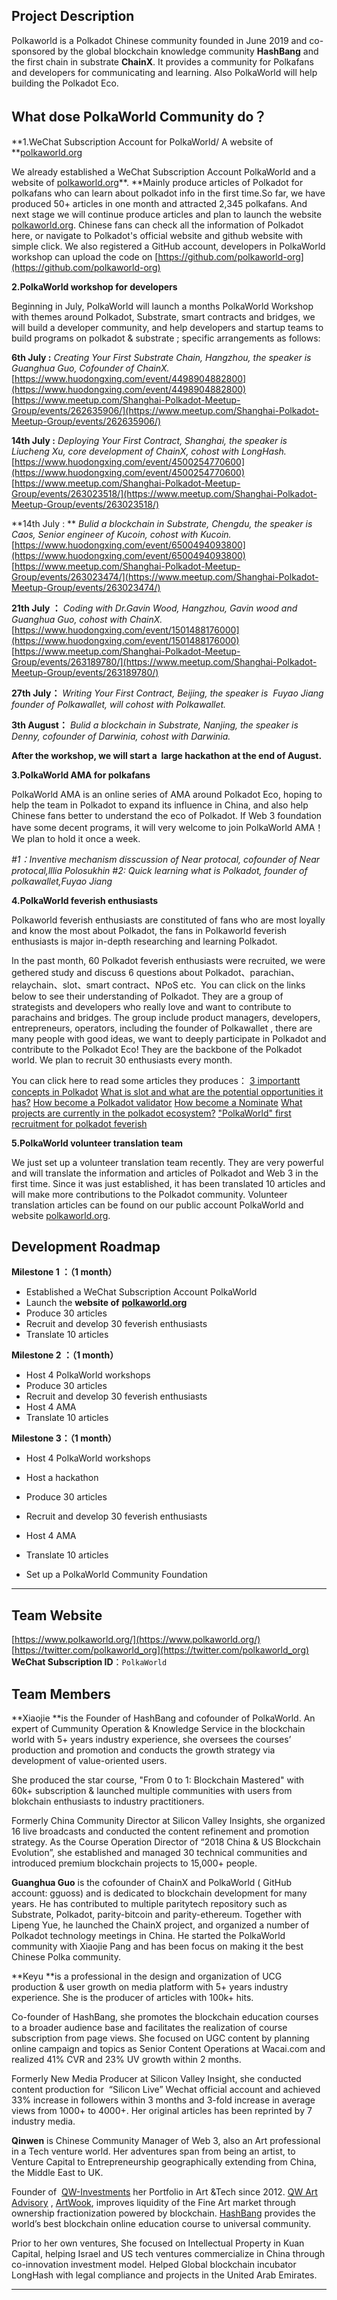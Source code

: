 ## Project Description
Polkaworld is a Polkadot Chinese community founded in June 2019 and co-sponsored by the global blockchain knowledge community **HashBang** and the first chain in substrate **ChainX**. It provides a community for Polkafans and developers for communicating and learning.  Also PolkaWorld will help building the Polkadot Eco. 
## What dose PolkaWorld Community do？
**1.WeChat Subscription Account for PolkaWorld/ A website of **[polkaworld.org](http://polkaworld.org)

We already established a WeChat Subscription Account PolkaWorld and a website of [polkaworld.org](http://polkaworld.org)**. **Mainly produce articles of Polkadot for polkafans who can learn about polkadot info in the first time.So far, we have produced 50+ articles in one month and attracted 2,345 polkafans. And next stage we will continue produce articles and plan to launch the website [polkaworld.org](http://polkaworld.org). Chinese fans can check all the information of Polkadot here, or navigate to Polkadot's official website and github website with simple click. We also registered a GitHub account, developers in PolkaWorld workshop can upload the code on [https://github.com/polkaworld-org](https://github.com/polkaworld-org)

**2.PolkaWorld workshop for developers**

Beginning in July, PolkaWorld will launch a months PolkaWorld Workshop with themes around Polkadot, Substrate, smart contracts and bridges, we will build a developer community, and help developers and startup teams to build programs on polkadot & substrate ; specific arrangements as follows:

**6th July :** *Creating Your First Substrate Chain, Hangzhou, the speaker is Guanghua Guo, Cofounder of ChainX.*
[https://www.huodongxing.com/event/4498904882800](https://www.huodongxing.com/event/4498904882800)
[https://www.meetup.com/Shanghai-Polkadot-Meetup-Group/events/262635906/](https://www.meetup.com/Shanghai-Polkadot-Meetup-Group/events/262635906/)

**14th July :** *Deploying Your First Contract, Shanghai, the speaker is Liucheng Xu, core development of ChainX, cohost with LongHash.*
[https://www.huodongxing.com/event/4500254770600](https://www.huodongxing.com/event/4500254770600)
[https://www.meetup.com/Shanghai-Polkadot-Meetup-Group/events/263023518/](https://www.meetup.com/Shanghai-Polkadot-Meetup-Group/events/263023518/)

**14th July : ** *Bulid a blockchain in Substrate, Chengdu, the speaker is Caos, Senior engineer of Kucoin, cohost with Kucoin.*
[https://www.huodongxing.com/event/6500494093800](https://www.huodongxing.com/event/6500494093800)
[https://www.meetup.com/Shanghai-Polkadot-Meetup-Group/events/263023474/](https://www.meetup.com/Shanghai-Polkadot-Meetup-Group/events/263023474/)

**21th July ：** *Coding with Dr.Gavin Wood, Hangzhou, Gavin wood and Guanghua Guo, cohost with ChainX.*
[https://www.huodongxing.com/event/1501488176000](https://www.huodongxing.com/event/1501488176000)
[https://www.meetup.com/Shanghai-Polkadot-Meetup-Group/events/263189780/](https://www.meetup.com/Shanghai-Polkadot-Meetup-Group/events/263189780/)

**27th July：** *Writing Your First Contract, Beijing, the speaker is  Fuyao Jiang founder of Polkawallet, will cohost with Polkawallet.*

**3th  August：** *Bulid a blockchain in Substrate, Nanjing, the speaker is Denny, cofounder of Darwinia, cohost with Darwinia.*

**After the workshop, we will start a  large hackathon at the end of August.**

**3.PolkaWorld AMA for polkafans**

PolkaWorld AMA is an online series of AMA around Polkadot Eco, hoping to help the team in Polkadot to expand its influence in China, and also help Chinese fans better to understand the eco of Polkadot. If Web 3 foundation have some decent programs, it will very welcome to join PolkaWorld AMA！We plan to hold it once a week.

*#1：Inventive mechanism disscussion of Near protocal, cofounder of Near protocal,lllia Polosukhin*
*#2: Quick learning what is Polkadot, founder of polkawallet,Fuyao Jiang*

**4.PolkaWorld feverish enthusiasts**

Polkaworld feverish enthusiasts are constituted of fans who are most loyally and know the most about Polkadot, the fans in Polkaworld feverish enthusiasts is major in-depth researching and learning Polkadot. 

In the past month, 60 Polkadot feverish enthusiasts were recruited, we were gethered study and discuss 6 questions about Polkadot、parachian、relaychain、slot、smart contract、NPoS etc.  You can click on the links below to see their understanding of Polkadot. They are a group of strategists and developers who really love and want to contribute to parachains and bridges. The group include product managers, developers, entrepreneurs, operators, including the founder of Polkawallet , there are many people with good ideas, we want to deeply participate in Polkadot and contribute to the Polkadot Eco! They are the backbone of the Polkadot world. We plan to recruit 30 enthusiasts every month.

You can click here to read some articles they produces：
[3 importantt concepts in Polkadot](https://mp.weixin.qq.com/s?__biz=MzI3MzYxNzQ0Ng==&mid=2247483854&idx=1&sn=e1c81d41a4c4a6cbb0fc70688a0f06a3&chksm=eb21c687dc564f91a622e8373d30b89995f0d001f835fbaafa56d66c540804f74fc8b50e65f8&token=1104181873&lang=zh_CN#rd)
[What is slot and what are the potential opportunities it has?](https://mp.weixin.qq.com/s?__biz=MzI3MzYxNzQ0Ng==&mid=2247483901&idx=2&sn=4f17d8612b46c5ddc4429958ad6cc381&chksm=eb21c6b4dc564fa251672e2fc904734ff249295da823da5b32fe82d12906882e148c1243cb13&token=1104181873&lang=zh_CN#rd)
[How become a Polkadot validator](https://mp.weixin.qq.com/s?__biz=MzI3MzYxNzQ0Ng==&mid=2247483924&idx=1&sn=84ed48d452c496f533587438dec3e11a&chksm=eb21c55ddc564c4bf7f997e3258566f740626cae9c36aba19746689a1c12c96f4c9191a3f7c4&token=1104181873&lang=zh_CN#rd)
[How become a Nominate](https://mp.weixin.qq.com/s?__biz=MzI3MzYxNzQ0Ng==&mid=2247483937&idx=1&sn=d5869aed062c0f5789cb5cd32b301aa0&chksm=eb21c568dc564c7ef7b0be970633bb20f385c2734961a06fc2b8137e28e459929fe2a95d5088&token=1104181873&lang=zh_CN#rd)
[What projects are currently in the polkadot ecosystem?](https://mp.weixin.qq.com/s?__biz=MzI3MzYxNzQ0Ng==&mid=2247483973&idx=1&sn=17ec6832b435f420faf07b5503e7df96&chksm=eb21c50cdc564c1acdc5af859672ae0a0515ca2fd0a54a54551da135310372d72d27441448b7&token=1104181873&lang=zh_CN#rd)
["PolkaWorld" first recruitment for polkadot feverish](https://mp.weixin.qq.com/s?__biz=MzI3MzYxNzQ0Ng==&mid=2247483836&idx=1&sn=d339c75cf5911d5ebf18b345abf27cba&chksm=eb21c6f5dc564fe3baf259e7d8986739e97d896b6ead38e99f2833965cc56c7b4b323d4ee1f8&token=1104181873&lang=zh_CN#rd)

**5.PolkaWorld volunteer translation team**

We just set up a volunteer translation team recently. They are very powerful and will translate the information and articles of Polkadot and Web 3 in the first time. Since it was just established, it has been translated 10 articles and will make more contributions to the Polkadot community. Volunteer translation articles can be found on our public account PolkaWorld and  website [polkaworld.org](http://polkaworld.org). 
## Development Roadmap
**Milestone 1 ：（1 month）**
* Established a WeChat Subscription Account PolkaWorld 
* Launch the **website of** **[polkaworld.org](http://polkaworld.org)**
* Produce 30 articles 
* Recruit and develop 30 feverish enthusiasts
* Translate 10 articles 

**Milestone 2 ：（1 month）**
* Host 4 PolkaWorld workshops
* Produce 30 articles 
* Recruit and develop 30 feverish enthusiasts
* Host 4 AMA
* Translate 10 articles 

**Milestone 3：（1 month）**
* Host 4 PolkaWorld workshops

* Host a hackathon

* Produce 30 articles 

* Recruit and develop 30 feverish enthusiasts

* Host 4 AMA

* Translate 10 articles 

* Set up a PolkaWorld Community Foundation

----

## Team Website	
[https://www.polkaworld.org/](https://www.polkaworld.org/)
[https://twitter.com/polkaworld_org](https://twitter.com/polkaworld_org)
**WeChat Subscription ID**：`PolkaWorld`

## Team Members
**Xiaojie **is the Founder of HashBang and cofounder of PolkaWorld. An expert of Cummunity Operation & Knowledge Service in the blockchain world with 5+ years industry experience, she oversees the courses’ production and promotion and conducts the growth strategy via development of value-oriented users.

She produced the star course, "From 0 to 1: Blockchain Mastered" with 60k+ subscription & launched multiple communities with users from blokchain enthusiasts to industry practitioners.  

Formerly China Community Director at Silicon Valley Insights, she organized 16 live broadcasts and conducted the content refinement and promotion strategy. As the Course Operation Director of “2018 China & US Blockchain Evolution”, she established and managed 30 technical communities and introduced premium blockchain projects to 15,000+ people.

**Guanghua Guo**  is the cofounder of ChainX and PolkaWorld ( GitHub account: gguoss) and is dedicated to blockchain development for many years. He has contributed to multiple paritytech repository such as Substrate, Polkadot, parity-bitcoin and parity-ethereum. Together with Lipeng  Yue, he launched the ChainX project, and organized a number of Polkadot technology meetings in China. He started the PolkaWorld community with Xiaojie Pang and has been focus on making it the best Chinese Polka community.

**Keyu **is a professional in the design and organization of UCG production & user growth on media platform with 5+ years industry experience. She is the producer of articles with 100k+ hits. 

Co-founder of HashBang, she promotes the blockchain education courses to a broader audience base and facilitates the realization of course subscription from page views. She focused on UGC content by planning online campaign and topics as Senior Content Operations at Wacai.com and realized 41% CVR and 23% UV growth within 2 months.

Formerly New Media Producer at Silicon Valley Insight, she conducted content production for  “Silicon Live” Wechat official account and achieved 33% increase in followers within 3 months and 3-fold increase in average views from 1000+ to 4000+. Her original articles has been reprinted by 7 industry media.

**Qinwen** is Chinese Community Manager of Web 3, also an Art professional in a Tech venture world. Her adventures span from being an artist, to Venture Capital to Entrepreneurship geographically extending from China, the Middle East to UK. 

Founder of  [QW-Investments](https://www.qw-investments.com/) her Portfolio in Art &Tech since 2012. [QW Art Advisory](http://qwartadvisory.com/) , [ArtWook](http://www.artwook.com/), improves liquidity of the Fine Art market through ownership fractionization powered by blockchain. [HashBang](http://www.gohashbang.com/) provides the world’s best blockchain online education course to universal community. 

Prior to her own ventures, She focused on Intellectual Property in Kuan Capital, helping Israel and US tech ventures commercialize in China through co-innovation investment model. Helped Global blockchain incubator LongHash with legal compliance and projects in the United Arab Emirates. 

----

